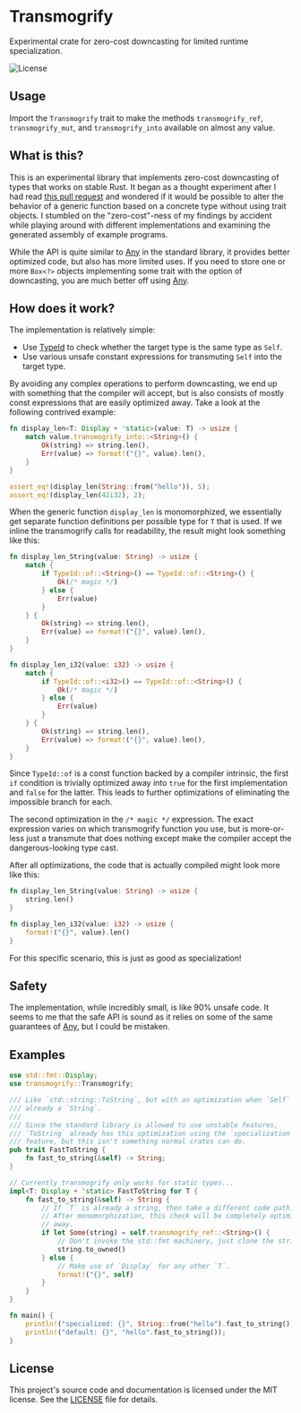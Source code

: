 # Transmogrify

Experimental crate for zero-cost downcasting for limited runtime specialization.

![License](https://img.shields.io/github/license/sagebind/transmogrify)

## Usage

Import the `Transmogrify` trait to make the methods `transmogrify_ref`, `transmogrify_mut`, and `transmogrify_into` available on almost any value.

## What is this?

This is an experimental library that implements zero-cost downcasting of types that works on stable Rust. It began as a thought experiment after I had read [this pull request](https://github.com/hyperium/http/pull/369) and wondered if it would be possible to alter the behavior of a generic function based on a concrete type without using trait objects. I stumbled on the "zero-cost"-ness of my findings by accident while playing around with different implementations and examining the generated assembly of example programs.

While the API is quite similar to [Any] in the standard library, it provides better optimized code, but also has more limited uses. If you need to store one or more `Box<?>` objects implementing some trait with the option of downcasting, you are much better off using [Any].

## How does it work?

The implementation is relatively simple:

- Use [TypeId] to check whether the target type is the same type as `Self`.
- Use various unsafe constant expressions for transmuting `Self` into the target type.

By avoiding any complex operations to perform downcasting, we end up with something that the compiler will accept, but is also consists of mostly const expressions that are easily optimized away. Take a look at the following contrived example:

```rust
fn display_len<T: Display + 'static>(value: T) -> usize {
    match value.transmogrify_into::<String>() {
        Ok(string) => string.len(),
        Err(value) => format!("{}", value).len(),
    }
}

assert_eq!(display_len(String::from("hello")), 5);
assert_eq!(display_len(42i32), 2);
```

When the generic function `display_len` is monomorphized, we essentially get separate function definitions per possible type for `T` that is used. If we inline the transmogrify calls for readability, the result might look something like this:

```rust
fn display_len_String(value: String) -> usize {
    match {
        if TypeId::of::<String>() == TypeId::of::<String>() {
            Ok(/* magic */)
        } else {
            Err(value)
        }
    } {
        Ok(string) => string.len(),
        Err(value) => format!("{}", value).len(),
    }
}

fn display_len_i32(value: i32) -> usize {
    match {
        if TypeId::of::<i32>() == TypeId::of::<String>() {
            Ok(/* magic */)
        } else {
            Err(value)
        }
    } {
        Ok(string) => string.len(),
        Err(value) => format!("{}", value).len(),
    }
}
```

Since `TypeId::of` is a const function backed by a compiler intrinsic, the first `if` condition is trivially optimized away into `true` for the first implementation and `false` for the latter. This leads to further optimizations of eliminating the impossible branch for each.

The second optimization in the `/* magic */` expression. The exact expression varies on which transmogrify function you use, but is more-or-less just a transmute that does nothing except make the compiler accept the dangerous-looking type cast.

After all optimizations, the code that is actually compiled might look more like this:

```rust
fn display_len_String(value: String) -> usize {
    string.len()
}

fn display_len_i32(value: i32) -> usize {
    format!("{}", value).len()
}
```

For this specific scenario, this is just as good as specialization!

## Safety

The implementation, while incredibly small, is like 90% unsafe code. It seems to me that the safe API is sound as it relies on some of the same guarantees of [Any], but I could be mistaken.

## Examples

```rust
use std::fmt::Display;
use transmogrify::Transmogrify;

/// Like `std::string::ToString`, but with an optimization when `Self` is
/// already a `String`.
///
/// Since the standard library is allowed to use unstable features,
/// `ToString` already has this optimization using the `specialization`
/// feature, but this isn't something normal crates can do.
pub trait FastToString {
    fn fast_to_string(&self) -> String;
}

// Currently transmogrify only works for static types...
impl<T: Display + 'static> FastToString for T {
    fn fast_to_string(&self) -> String {
        // If `T` is already a string, then take a different code path.
        // After monomorphization, this check will be completely optimized
        // away.
        if let Some(string) = self.transmogrify_ref::<String>() {
            // Don't invoke the std::fmt machinery, just clone the string.
            string.to_owned()
        } else {
            // Make use of `Display` for any other `T`.
            format!("{}", self)
        }
    }
}

fn main() {
    println!("specialized: {}", String::from("hello").fast_to_string());
    println!("default: {}", "hello".fast_to_string());
}
```

## License

This project's source code and documentation is licensed under the MIT license. See the [LICENSE](LICENSE) file for details.


[Any]: https://doc.rust-lang.org/stable/std/any/trait.Any.html
[TypeId]: https://doc.rust-lang.org/stable/std/any/struct.TypeId.html
